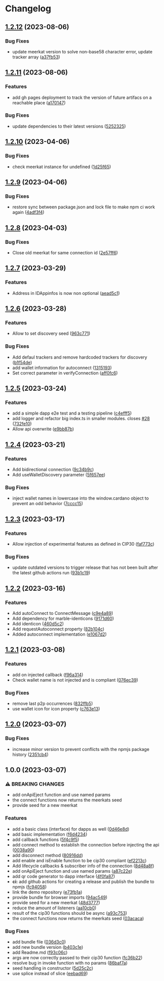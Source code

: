 # Changelog

## [1.2.12](https://github.com/fabianbormann/cardano-peer-connect/compare/v1.2.11...v1.2.12) (2023-08-06)


### Bug Fixes

* update meerkat version to solve non-base58 character error, update tracker array ([a37fb53](https://github.com/fabianbormann/cardano-peer-connect/commit/a37fb53a9e5cb7761d930d8f28f21242d8440be0))

## [1.2.11](https://github.com/fabianbormann/cardano-peer-connect/compare/v1.2.10...v1.2.11) (2023-08-06)


### Features

* add gh pages deployment to track the version of future artifacs on a reachable place ([a170147](https://github.com/fabianbormann/cardano-peer-connect/commit/a170147158518d6b600509c988fbbee8ee02fece))


### Bug Fixes

* update dependencies to their latest versions ([5252325](https://github.com/fabianbormann/cardano-peer-connect/commit/5252325d83bfb483fcf331769140b82bade71c2d))

## [1.2.10](https://github.com/fabianbormann/cardano-peer-connect/compare/v1.2.9...v1.2.10) (2023-04-06)


### Bug Fixes

* check meerkat instance for undefined ([1d25f65](https://github.com/fabianbormann/cardano-peer-connect/commit/1d25f65fd0af7482cdaacbc3ae3c78699999659c))

## [1.2.9](https://github.com/fabianbormann/cardano-peer-connect/compare/v1.2.8...v1.2.9) (2023-04-06)


### Bug Fixes

* restore sync between package.json and lock file to make npm ci work again ([4adf3f4](https://github.com/fabianbormann/cardano-peer-connect/commit/4adf3f419709fe21a46860733824404f38390cfa))

## [1.2.8](https://github.com/fabianbormann/cardano-peer-connect/compare/v1.2.7...v1.2.8) (2023-04-03)


### Bug Fixes

* Close old meerkat for same connection id ([2e57ff6](https://github.com/fabianbormann/cardano-peer-connect/commit/2e57ff65cb6736d7fd346b5ee361d8687a802972))

## [1.2.7](https://github.com/fabianbormann/cardano-peer-connect/compare/v1.2.6...v1.2.7) (2023-03-29)


### Features

* Address in IDAppinfos is now non optional ([aead5c1](https://github.com/fabianbormann/cardano-peer-connect/commit/aead5c1d3d94965062ae7ad75590ea3cca1ddc2f))

## [1.2.6](https://github.com/fabianbormann/cardano-peer-connect/compare/v1.2.5...v1.2.6) (2023-03-28)


### Features

* Allow to set discovery seed ([963c771](https://github.com/fabianbormann/cardano-peer-connect/commit/963c771394f35ef61923a43f237aa6b2762c4265))


### Bug Fixes

* Add defaul trackers and remove hardcoded trackers for discovery ([b1f54de](https://github.com/fabianbormann/cardano-peer-connect/commit/b1f54de894201a142ffda2c6e776346a6b89585a))
* add wallet information for autoconnect ([1315193](https://github.com/fabianbormann/cardano-peer-connect/commit/1315193fbd8c24db2d72f1d442db19cef2b9d59f))
* Set correct parameter in verifyConnection ([aff0fc6](https://github.com/fabianbormann/cardano-peer-connect/commit/aff0fc6e8c970068a8d9960c5f72580d55c5eaaf))

## [1.2.5](https://github.com/fabianbormann/cardano-peer-connect/compare/v1.2.4...v1.2.5) (2023-03-24)


### Features

* add a simple dapp e2e test and a testing pipeline ([c4efff5](https://github.com/fabianbormann/cardano-peer-connect/commit/c4efff5a62c4f6e930a014720321bd0505ea628f))
* add logger and refactor big index.ts in smaller modules. closes [#28](https://github.com/fabianbormann/cardano-peer-connect/issues/28) ([732fe10](https://github.com/fabianbormann/cardano-peer-connect/commit/732fe1026abf39641cf7ff6b0eb7cddabe3cf3a0))
* Allow api overwrite ([e9bb87b](https://github.com/fabianbormann/cardano-peer-connect/commit/e9bb87b72cf736ee60c3599f6133cc04ff7784b9))

## [1.2.4](https://github.com/fabianbormann/cardano-peer-connect/compare/v1.2.3...v1.2.4) (2023-03-21)


### Features

* Add bidirectional connection ([9c34b9c](https://github.com/fabianbormann/cardano-peer-connect/commit/9c34b9ce84427d476db501225d041e0630646b90))
* Add useWalletDiscovery parameter ([5f657ee](https://github.com/fabianbormann/cardano-peer-connect/commit/5f657ee71c5f35a18af8144c9828f6c828b92b19))


### Bug Fixes

* inject wallet names in lowercase into the window.cardano object to prevent an odd behavior ([7cccc15](https://github.com/fabianbormann/cardano-peer-connect/commit/7cccc15c36843d1447365d1a1dac0e99214016a8))

## [1.2.3](https://github.com/fabianbormann/cardano-peer-connect/compare/v1.2.2...v1.2.3) (2023-03-17)

### Features

* Allow injection of experimental features as defined in CIP30 ([faf773c](https://github.com/fabianbormann/cardano-peer-connect/commit/faf773c1b33d62368f479c14439a587e366e980c))

### Bug Fixes

* update outdated versions to trigger release that has not been built after the latest github actions run ([93b1c19](https://github.com/fabianbormann/cardano-peer-connect/commit/93b1c19a7f6aff8b74b4b6255e01765607f2ff63))

## [1.2.2](https://github.com/fabianbormann/cardano-peer-connect/compare/v1.2.1...v1.2.2) (2023-03-16)


### Features

* Add autoConnect to ConnectMessage ([c9e4a89](https://github.com/fabianbormann/cardano-peer-connect/commit/c9e4a892acd8341777ccdae9e47b22c43c3a2224))
* Add dependency for marble-identicons ([9171d60](https://github.com/fabianbormann/cardano-peer-connect/commit/9171d602e5e613185600e090ae523a74f1ef5b69))
* Add identicon ([460d5c2](https://github.com/fabianbormann/cardano-peer-connect/commit/460d5c235ec5afecfa3e3cef6db1ffdbf7ad92fb))
* Add requestAutoconnect property ([82b104c](https://github.com/fabianbormann/cardano-peer-connect/commit/82b104c9d7738e2ef1ca8c48e337160395e29faf))
* Added autoconnect implementation ([e1067d2](https://github.com/fabianbormann/cardano-peer-connect/commit/e1067d27ff0dc9c7b95df16e8ef7fa7f965e97e8))

## [1.2.1](https://github.com/fabianbormann/cardano-peer-connect/compare/v1.2.0...v1.2.1) (2023-03-08)


### Features

* add on injected callback ([f96a314](https://github.com/fabianbormann/cardano-peer-connect/commit/f96a3140c23e2e8afde72d39aaf6172454ea26f9))
* Check wallet name is not injected and is compliant ([076ec39](https://github.com/fabianbormann/cardano-peer-connect/commit/076ec395e36fa6696d97138f574c98c2d5d0d772))


### Bug Fixes

* remove last p2p occurrences ([832ffb5](https://github.com/fabianbormann/cardano-peer-connect/commit/832ffb5aea54c0152db778a03425de8992131121))
* use wallet icon for icon property ([c763e13](https://github.com/fabianbormann/cardano-peer-connect/commit/c763e13609433b5ac79c47ef75fd7d3d08c09119))

## [1.2.0](https://github.com/fabianbormann/cardano-peer-connect/compare/v1.0.0...v1.2.0) (2023-03-07)


### Bug Fixes

* increase minor version to prevent conflicts with the npmjs package history ([2351cb4](https://github.com/fabianbormann/cardano-peer-connect/commit/2351cb47609f48fd9e35902292af08957f927a0e))

## 1.0.0 (2023-03-07)


### ⚠ BREAKING CHANGES

* add onApiEject function and use named params
* the connect functions now returns the meerkats seed
* provide seed for a new meerkat

### Features

* add a basic class (interface) for dapps as well ([0d46e8d](https://github.com/fabianbormann/cardano-peer-connect/commit/0d46e8dfc1fe095921625de38f66a99fa3961a12))
* add basic implementation ([f6d4234](https://github.com/fabianbormann/cardano-peer-connect/commit/f6d423466cc5fc1b5ee17593ba8b5535d9eafc66))
* add callback functions ([5f4c9f5](https://github.com/fabianbormann/cardano-peer-connect/commit/5f4c9f5051ebc937ae61b03cfd68a0ced19f2190))
* add connect method to establish the connection before injecting the api ([0038a90](https://github.com/fabianbormann/cardano-peer-connect/commit/0038a9091b577b4d9e8729e3adc47a5ad1c52f06))
* add disconnect method ([80916dd](https://github.com/fabianbormann/cardano-peer-connect/commit/80916ddf09103617e90833fd8a24107407095850))
* add enable and isEnable function to be cip30 compliant ([ef2213c](https://github.com/fabianbormann/cardano-peer-connect/commit/ef2213c6293ef7e92bc2efeb7d83536bd0ee468d))
* Add lifecycle callbacks & subscriber info of the connection ([8d48a8f](https://github.com/fabianbormann/cardano-peer-connect/commit/8d48a8f869ec54754c7270308844d32b6ab1532a))
* add onApiEject function and use named params ([a87c22e](https://github.com/fabianbormann/cardano-peer-connect/commit/a87c22e3bcba2ae6d3aa53db0475dfd873dba8db))
* add qr code generator to dapp interface ([4f0fa87](https://github.com/fabianbormann/cardano-peer-connect/commit/4f0fa8725cb71679c4365eb73cface7a972d7b15))
* **ci:** add github actions for creating a release and publish the bundle to npmjs ([fc94058](https://github.com/fabianbormann/cardano-peer-connect/commit/fc9405843b8e396b179efd978322f0c6249b2dee))
* link the demo repository ([e73fb1a](https://github.com/fabianbormann/cardano-peer-connect/commit/e73fb1af2095872fc8dbdf0a7c49d42eff853de5))
* provide bundle for browser imports ([94ac549](https://github.com/fabianbormann/cardano-peer-connect/commit/94ac5497327dcb1ca08ee6273225dbce6930343f))
* provide seed for a new meerkat ([48d3777](https://github.com/fabianbormann/cardano-peer-connect/commit/48d37770b36ca0a395d709d7ee08fa47d4dcf7f6))
* reduce the amount of listeners ([aa10cb0](https://github.com/fabianbormann/cardano-peer-connect/commit/aa10cb085a52459541c314c7f0c5b5af88e28d96))
* result of the cip30 functions should be async ([a93c753](https://github.com/fabianbormann/cardano-peer-connect/commit/a93c753c616c370a0d52f1e15c3fd7e0be41f4de))
* the connect functions now returns the meerkats seed ([03acaca](https://github.com/fabianbormann/cardano-peer-connect/commit/03acacaf2d2d9e205e193c09b556d50873bf7133))


### Bug Fixes

* add bundle file ([036d3c0](https://github.com/fabianbormann/cardano-peer-connect/commit/036d3c0a2b996d227151561633fef81699a6059e))
* add new bundle version ([b403c1e](https://github.com/fabianbormann/cardano-peer-connect/commit/b403c1ed90213040342ee4b88bd8e7b2651752ef))
* add Readme.md ([f93c06c](https://github.com/fabianbormann/cardano-peer-connect/commit/f93c06c69d9690471ede68f2c3ddc891d9b9a3e0))
* args are now correctly passed to their cip30 function ([fc36b22](https://github.com/fabianbormann/cardano-peer-connect/commit/fc36b22c3c4d35a0ae058eb2c30b3d6bb24321c1))
* resolve bug in invoke function with no params ([86baf7a](https://github.com/fabianbormann/cardano-peer-connect/commit/86baf7a7e2a9d2dfb336bf05c34933d6b4dd3e49))
* seed handling in constructor ([5d25c2c](https://github.com/fabianbormann/cardano-peer-connect/commit/5d25c2c83681750318b7e12a0ee656393408935c))
* use splice instead of slice ([eebad69](https://github.com/fabianbormann/cardano-peer-connect/commit/eebad698b75d76684ed3c9382045cacbb5be9108))
